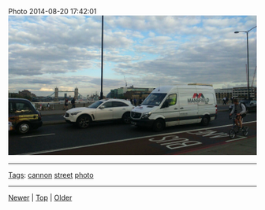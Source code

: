 <!--
title: Photo 2014-08-20 17
date: 2020-06-28T14:57:49.006Z
tags: cannon, street, photo
-->










Photo 2014-08-20 17:42:01
![](95295040017-0.jpg)

<!--BOTTOM-POST-NAVIGATION-->
---

[Tags](tags.md): [cannon](tag-cannon.md) [street](tag-street.md) [photo](tag-photo.md)

---

[Newer](95293540682.md) | [Top](index.md) | [Older](95541121427.md)